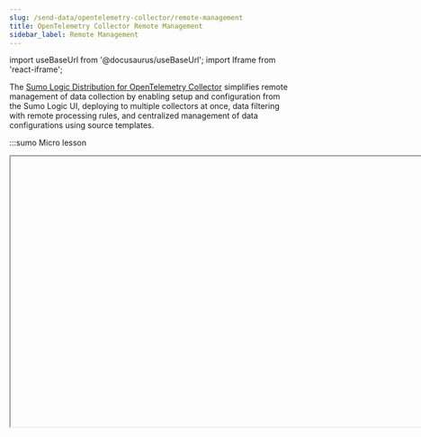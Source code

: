 ```yaml
---
slug: /send-data/opentelemetry-collector/remote-management
title: OpenTelemetry Collector Remote Management
sidebar_label: Remote Management
---
```


import useBaseUrl from '@docusaurus/useBaseUrl';
import Iframe from 'react-iframe'; 

The [Sumo Logic Distribution for OpenTelemetry Collector](/docs/send-data/opentelemetry-collector) simplifies remote management of data collection by enabling setup and configuration from the Sumo Logic UI, deploying to multiple collectors at once, data filtering with remote processing rules, and centralized management of data configurations using source templates.

:::sumo Micro lesson

<Iframe url="https://fast.wistia.net/embed/iframe/o7g9pe3c4t?web_component=true&seo=true&videoFoam=false"
  width="854px"
  height="480px"
  title="MicroLesson - Open Telemetry Collector Remote Management Video"
  id="wistiaVideo"
  className="video-container"
  display="initial"
  position="relative"
  allow="autoplay; fullscreen"
  allowfullscreen
/>
:::

:::note
If you want to manage the collector using local configuration files, make sure to check the **Locally Manage Collector** box. If left unchecked, the collector will be managed exclusively by remote configuration by default.<br/><img src={useBaseUrl('img/send-data/remote-mgmt-local.png')} alt="Locally Manage Collector checkbox" />
:::

**Key features**

* **Tagging collectors**. Tag your OpenTelemetry collectors to categorize and group them. These tags enrich your data, allowing you to use them effectively in dashboards and searches.
* **Source templates for configuration**. Remote management data configuration is handled using source templates, an enhancement of our [Installed Collector source template](/docs/send-data/installed-collectors/sources), supporting multiple collectors. By associating source templates with collector tags—a process called *collector linking*—you reduce redundancy and streamline configuration management across your environment.
* **Flexible data processing**. Transform, filter, and enhance data centrally using processing rules to ensure consistency across multiple collectors.

**Remote management benefits**

* **Simplified setup and configuration**. Manage collectors directly from the Sumo Logic UI.
* **Tag-based grouping**. Efficiently organize and group collectors using tags.
* **Centralized configuration**. Manage data configurations for multiple collectors in one place.
* **No server access required**. Once installed, no direct server access is needed.
* **Improved efficiency**. Achieve faster time to value and reduce manual errors.

**Common use cases**

* **Environment grouping**. Organize collectors by environment, such as production or staging.
* **Data collection expansion**. Quickly scale data collection for new services.
* **Legacy migration**. Simplify transitions from legacy monitoring solutions.
* **Centralized log monitoring**. Monitor error logs across multiple Apache servers.

In this section, we'll introduce the following concepts:

<div className="box-wrapper" >
  <div className="box smallbox card">
  <div className="container">
    <a href={useBaseUrl('docs/send-data/opentelemetry-collector/remote-management/source-templates')}><img src={useBaseUrl('img/send-data/otel-color.svg')} alt="OTel thumbnail icon" width="25"/><h4>Source Templates</h4></a>
    <p>Learn how to create and modify your OpenTelemetry Remote Management source templates to optimize data collection and configuration.</p>
    </div>
  </div>
  <div className="box smallbox card">
    <div className="container">
      <a href={useBaseUrl('docs/send-data/opentelemetry-collector/remote-management/processing-rules')}><img src={useBaseUrl('img/send-data/otel-color.svg')} alt="OTel thumbnail icon" width="25"/><h4>Processing Rules</h4></a>
      <p>Discover how to apply processing rules for an OpenTelemetry agent using remote management source templates to enhance data handling.</p>
    </div>
  </div>
    <div className="box smallbox card">
    <div className="container">
      <a href={useBaseUrl('docs/send-data/opentelemetry-collector/remote-management/troubleshooting')}><img src={useBaseUrl('img/send-data/otel-color.svg')} alt="OTel thumbnail icon" width="25"/><h4>Troubleshooting</h4></a>
      <p>Find solutions to common issues with the OpenTelemetry collector remote management.</p>
    </div>
  </div>
</div>
